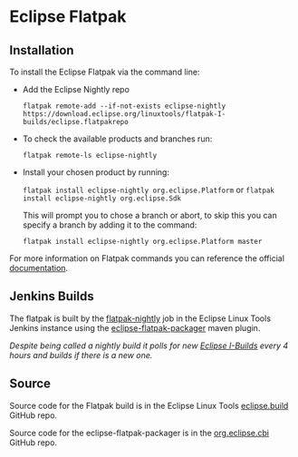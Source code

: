 # Eclipse Flatpak

## Installation

To install the Eclipse Flatpak via the command line:

* Add the Eclipse Nightly repo

    `flatpak remote-add --if-not-exists eclipse-nightly https://download.eclipse.org/linuxtools/flatpak-I-builds/eclipse.flatpakrepo`

- To check the available products and branches run:

    `flatpak remote-ls eclipse-nightly`
  
- Install your chosen product by running:

    `flatpak install eclipse-nightly org.eclipse.Platform` or
    `flatpak install eclipse-nightly org.eclipse.Sdk`

    This will prompt you to chose a branch or abort, to skip this you can specify a branch by adding it to the command:

    `flatpak install eclipse-nightly org.eclipse.Platform master` 

For more information on Flatpak commands you can reference the official [documentation](https://docs.flatpak.org/en/latest/using-flatpak.html#basic-commands).

## Jenkins Builds

 The flatpak is built by the [flatpak-nightly](https://ci.eclipse.org/linuxtools/job/flatpak-nightly/) job in the Eclipse Linux Tools Jenkins instance using the [eclipse-flatpak-packager](https://www.eclipse.org/cbi/sitedocs/eclipse-flatpak-packager/package-flatpak-mojo.html) maven plugin. 

 *Despite being called a nightly build it polls for new [Eclipse I-Builds](https://download.eclipse.org/eclipse/updates/4.23-I-builds/) every 4 hours and builds if there is a new one.*

## Source

Source code for the Flatpak build is in the Eclipse Linux Tools [eclipse.build](https://github.com/eclipse-linuxtools/org.eclipse.linuxtools.eclipse-build) GitHub repo.

Source code for the eclipse-flatpak-packager is in the [org.eclipse.cbi](https://github.com/eclipse-cbi/org.eclipse.cbi/tree/main/maven-plugins/eclipse-flatpak-packager) GitHub repo.

